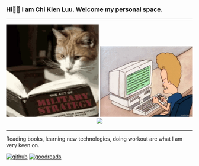 ### Hi👋🏼 I am Chi Kien Luu. Welcome my personal space.
---
<div align="center">
  <img src="cat-reading.gif" width="250">
  <img src="d370fc11-e9d4-44f9-bf7d-e84f1bab3dee.gif" width="250">
  <img src="streetlifting-weighted-dips (2) (2) (2) (2).gif width="250">
</div>

---
Reading books, learning new technologies, doing workout are what I am very keen on.

[<img src='https://cdn.jsdelivr.net/npm/simple-icons@3.0.1/icons/github.svg' alt='github' height='40'>](https://github.com/luwukien)  [<img src='https://cdn.jsdelivr.net/npm/simple-icons@3.0.1/icons/goodreads.svg' alt='goodreads' height='40'>](https://www.goodreads.com/user/show/171764870-kienchi-luu)  








 
